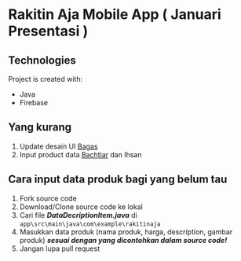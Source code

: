 # Rakitin Aja Mobile App ( Januari Presentasi )
	
## Technologies
Project is created with:
* Java
* Firebase

## Yang kurang
1. Update desain UI [Bagas](https://github.com/bagasmiftahun)
2. Input product data [Bachtiar](https://github.com/pencarimeki) dan Ihsan

## Cara input data produk bagi yang belum tau
1. Fork source code
2. Download/Clone source code ke lokal
3. Cari file ***DataDecriptionItem.java*** di ```app\src\main\java\com\example\rakitinaja```
4. Masukkan data produk (nama produk, harga, description, gambar produk) ***sesuai dengan yang dicontohkan dalam source code!***
5. Jangan lupa pull request




